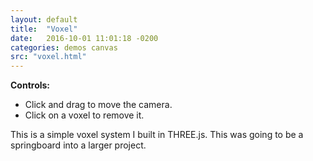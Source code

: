```yaml
---
layout: default
title:  "Voxel"
date:   2016-10-01 11:01:18 -0200
categories: demos canvas
src: "voxel.html"
---
```


**Controls:**

- Click and drag to move the camera.
- Click on a voxel to remove it.

This is a simple voxel system I built in THREE.js. This was going to be a springboard into a larger project.